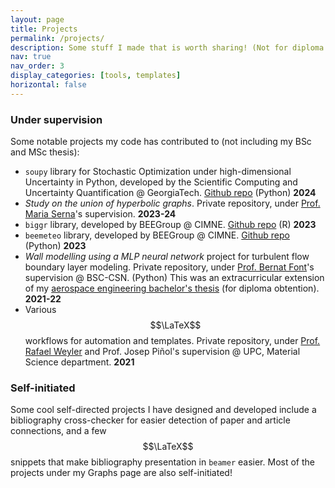 ```yaml
---
layout: page
title: Projects
permalink: /projects/
description: Some stuff I made that is worth sharing! (Not for diploma obtention)
nav: true
nav_order: 3
display_categories: [tools, templates]
horizontal: false
---
```


### Under supervision
Some notable projects my code has contributed to (not including my BSc and MSc thesis):
- `soupy` library for Stochastic Optimization under high-dimensional Uncertainty in Python, developed by the Scientific Computing and Uncertainty Quantification @ GeorgiaTech. [Github repo](https://github.com/hippylib/soupy) (Python) **2024**
- _Study on the union of hyperbolic graphs_. Private repository, under [Prof. Maria Serna](https://www.cs.upc.edu/~mjserna/)'s supervision. **2023-24**
- `biggr` library, developed by BEEGroup @ CIMNE. [Github repo](https://github.com/biggproject/biggr) (R) **2023**
- `beemeteo` library, developed by BEEGroup @ CIMNE. [Github repo](https://github.com/BeeGroup-cimne/beemeteo) (Python) **2023**
- _Wall modelling using a MLP neural network_ project for turbulent flow boundary layer modeling. Private repository, under [Prof. Bernat Font](https://b-fg.github.io/)'s supervision @ BSC-CSN. (Python)
This was an extracurricular extension of my [aerospace engineering bachelor's thesis](https://upcommons.upc.edu/handle/2117/372288) (for diploma obtention). **2021-22**
- Various $$\LaTeX$$ workflows for automation and templates. Private repository, under [Prof. Rafael Weyler](https://futur.upc.edu/RafaelWeylerPerez?locale=en) and Prof. Josep Piñol's supervision @ UPC, Material Science department. **2021**

### Self-initiated
Some cool self-directed projects I have designed and developed include a bibliography cross-checker for easier detection of paper and article connections, and a few $$\LaTeX$$ snippets that make bibliography presentation in `beamer` easier. Most of the projects under my Graphs page are also self-initiated!
